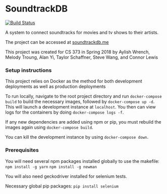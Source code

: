 # SoundtrackDB

[![Build Status](https://travis-ci.org/connormlewis/idb.svg?branch=master)](https://travis-ci.org/connormlewis/idb)

A system to connect soundtracks for movies and tv shows to their artists.

The project can be accessed at [soundtrackdb.me](soundtrackdb.me)

This project was created for CS 373 in Spring 2018 by Aylish Wrench, Melody Troung, 
Alan Yi, Taylor Schaffner, Steve Wang, and Connor Lewis


### Setup instructions

This project relies on Docker as the method for both development deployments as well as 
production deployments

To run locally, navigate to the root project directory and run `docker-compose build` to 
build the necessary images, followed by `docker-compose up -d`. This will launch a development 
instance at `localhost`. You then can view logs for the containers by doing 
`docker-compose logs -f`.

If any new dependencies are added using npm or pip, you must rebuild the images 
again using `docker-compose build`.

You can kill the development instance by using `docker-compose down`.

### Prerequisites

You will need several npm packages installed globally to use the makefile:
`npm install -g yarn`
`npm install -g newman`

You will also need geckodriver installed for selenium tests.

Necessary global pip packages:
`pip install selenium`